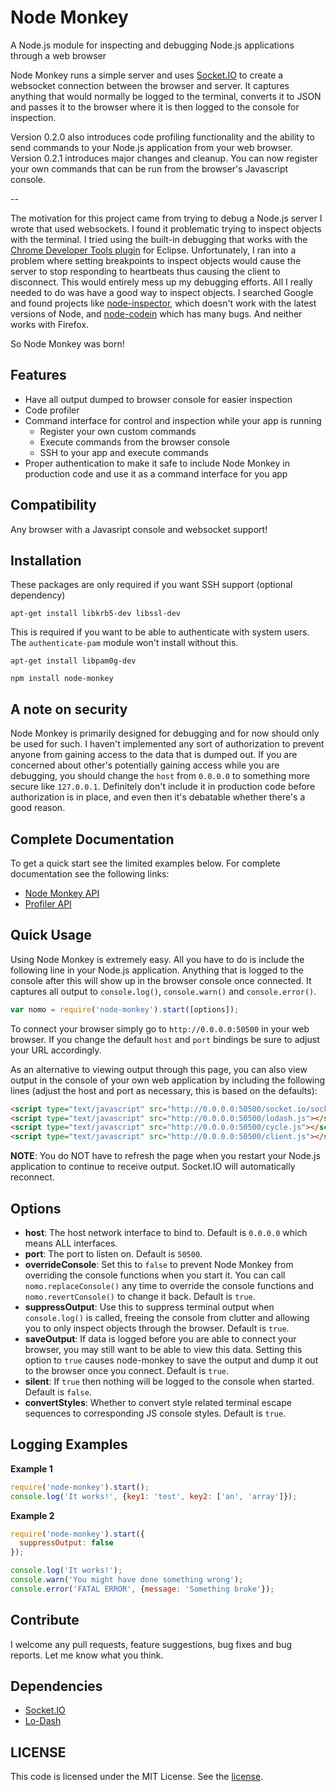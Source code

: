 Node Monkey
==========

A Node.js module for inspecting and debugging Node.js applications through a web browser

Node Monkey runs a simple server and uses [Socket.IO](https://github.com/LearnBoost/socket.io) to create a websocket connection between the browser and server.
It captures anything that would normally be logged to the terminal, converts it to JSON and passes it to the browser where it is then logged to the console for inspection.

Version 0.2.0 also introduces code profiling functionality and the ability to send commands to your Node.js application from your web browser.  
Version 0.2.1 introduces major changes and cleanup. You can now register your own commands that can be run from the browser's Javascript console.

 --

The motivation for this project came from trying to debug a Node.js server I wrote that used websockets.
I found it problematic trying to inspect objects with the terminal.
I tried using the built-in debugging that works with the [Chrome Developer Tools plugin](https://github.com/joyent/node/wiki/using-eclipse-as-node-applications-debugger) for Eclipse.
Unfortunately, I ran into a problem where setting breakpoints to inspect objects would cause the server to stop responding to heartbeats thus causing the client to disconnect.
This would entirely mess up my debugging efforts. All I really needed to do was have a good way to inspect objects.
I searched Google and found projects like [node-inspector](https://github.com/dannycoates/node-inspector), which doesn't work with the latest versions of Node, and [node-codein](http://thomashunter.name/blog/nodejs-console-object-debug-inspector/) which has many bugs.
And neither works with Firefox.

So Node Monkey was born!

Features
--------

- Have all output dumped to browser console for easier inspection
- Code profiler
- Command interface for control and inspection while your app is running
  - Register your own custom commands
  - Execute commands from the browser console
  - SSH to your app and execute commands
- Proper authentication to make it safe to include Node Monkey in production code and use it as a command interface for you app

Compatibility
-------------

Any browser with a Javasript console and websocket support!

Installation
------------

These packages are only required if you want SSH support (optional dependency)
```
apt-get install libkrb5-dev libssl-dev
```

This is required if you want to be able to authenticate with system users. The `authenticate-pam` module won't install without this.
```
apt-get install libpam0g-dev
```

```
npm install node-monkey
```

A note on security
------------------

Node Monkey is primarily designed for debugging and for now should only be used for such. I haven't implemented any sort of authorization
to prevent anyone from gaining access to the data that is dumped out. If you are concerned about other's potentially gaining access while
you are debugging, you should change the `host` from `0.0.0.0` to something more secure like `127.0.0.1`. Definitely don't include it in
production code before authorization is in place, and even then it's debatable whether there's a good reason.

Complete Documentation
----------------------
To get a quick start see the limited examples below. For complete documentation see the following links:

* [Node Monkey API](doc/nomo.md)
* [Profiler API](doc/profiler.md)

Quick Usage
-----------

Using Node Monkey is extremely easy.
All you have to do is include the following line in your Node.js application.
Anything that is logged to the console after this will show up in the browser console once connected.
It captures all output to `console.log()`, `console.warn()` and `console.error()`.

```js
var nomo = require('node-monkey').start([options]);
```

To connect your browser simply go to `http://0.0.0.0:50500` in your web browser.
If you change the default `host` and `port` bindings be sure to adjust your URL accordingly.

As an alternative to viewing output through this page, you can also view output in the console of your own web application by including the following lines
(adjust the host and port as necessary, this is based on the defaults):

```html
<script type="text/javascript" src="http://0.0.0.0:50500/socket.io/socket.io.js"></script>
<script type="text/javascript" src="http://0.0.0.0:50500/lodash.js"></script>
<script type="text/javascript" src="http://0.0.0.0:50500/cycle.js"></script>
<script type="text/javascript" src="http://0.0.0.0:50500/client.js"></script>
```

**NOTE**: You do NOT have to refresh the page when you restart your Node.js application to continue to receive output.
          Socket.IO will automatically reconnect.

Options
-------

* **host**: The host network interface to bind to. Default is `0.0.0.0` which means ALL interfaces.
* **port**: The port to listen on. Default is `50500`.
* **overrideConsole**: Set this to `false` to prevent Node Monkey from overriding the console functions when you start it. You can call `nomo.replaceConsole()` any time to override the console functions and `nomo.revertConsole()` to change it back. Default is `true`.
* **suppressOutput**: Use this to suppress terminal output when `console.log()` is called, freeing the console from clutter and allowing you to only inspect objects through the browser. Default is `true`.
* **saveOutput**: If data is logged before you are able to connect your browser, you may still want to be able to view this data. Setting this option to `true` causes node-monkey to save the output and dump it out to the browser once you connect. Default is `true`.
* **silent**: If `true` then nothing will be logged to the console when started. Default is `false`.
* **convertStyles**: Whether to convert style related terminal escape sequences to corresponding JS console styles. Default is `true`.

<!---
* **profiler**: This is a nested object of options for the profiler. It's options are listed below.

    ### Profiler Options
    * **active**: If `true`, the profiler will be enabled when Node Monkey is included. Defaults to `true`.
                  Note that it doesn't matter what this is set to if you never call any profiler functions.
-->

Logging Examples
----------------

**Example 1**
```javascript
require('node-monkey').start();
console.log('It works!', {key1: 'test', key2: ['an', 'array']});
```

**Example 2**
```javascript
require('node-monkey').start({
  suppressOutput: false
});

console.log('It works!');
console.warn('You might have done something wrong');
console.error('FATAL ERROR', {message: 'Something broke'});
```

Contribute
----------

I welcome any pull requests, feature suggestions, bug fixes and bug reports. Let me know what you think.

Dependencies
------------

* [Socket.IO](https://github.com/LearnBoost/socket.io)
* [Lo-Dash](https://github.com/bestiejs/lodash)

## LICENSE

This code is licensed under the MIT License. See the [license](LICENSE.md).